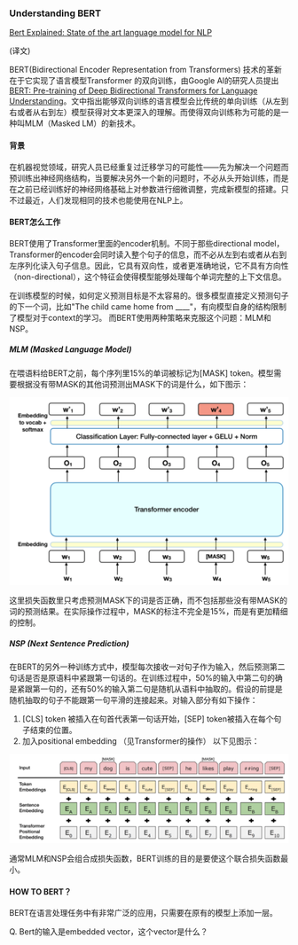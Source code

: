 ### Understanding BERT

[Bert Explained: State of the art language model for NLP](https://towardsdatascience.com/bert-explained-state-of-the-art-language-model-for-nlp-f8b21a9b6270)

(译文)

BERT(Bidirectional Encoder Representation from Transformers) 技术的革新在于它实现了语言模型Transformer 的双向训练，由Google AI的研究人员提出 [BERT: Pre-training of Deep Bidirectional Transformers for
Language Understanding](https://arxiv.org/pdf/1810.04805.pdf)。文中指出能够双向训练的语言模型会比传统的单向训练（从左到右或者从右到左）模型获得对文本更深入的理解。而使得双向训练称为可能的是一种叫MLM（Masked LM）的新技术。

#### 背景
在机器视觉领域，研究人员已经重复过迁移学习的可能性——先为解决一个问题而预训练出神经网络结构，当要解决另外一个新的问题时，不必从头开始训练，而是在之前已经训练好的神经网络基础上对参数进行细微调整，完成新模型的搭建。只不过最近，人们发现相同的技术也能使用在NLP上。

#### BERT怎么工作

BERT使用了Transformer里面的encoder机制。不同于那些directional model，Transformer的encoder会同时读入整个句子的信息，而不必从左到右或者从右到左序列化读入句子信息。因此，它具有双向性，或者更准确地说，它不具有方向性（non-directional），这个特征会使得模型能够处理每个单词完整的上下文信息。

在训练模型的时候，如何定义预测目标是不太容易的。很多模型直接定义预测句子的下一个词，比如"The child came home from ____"，有向模型自身的结构限制了模型对于context的学习。
而BERT使用两种策略来克服这个问题：MLM和NSP。

##### MLM (Masked Language Model)
在喂语料给BERT之前，每个序列里15%的单词被标记为[MASK] token。模型需要根据没有带MASK的其他词预测出MASK下的词是什么，如下图示：

![mlm](MLM.png)

这里损失函数里只考虑预测MASK下的词是否正确，而不包括那些没有带MASK的词的预测结果。在实际操作过程中，MASK的标注不完全是15%，而是有更加精细的控制。
##### NSP (Next Sentence Prediction)
在BERT的另外一种训练方式中，模型每次接收一对句子作为输入，然后预测第二句话是否是原语料中紧跟第一句话的。在训练过程中，50%的输入中第二句的确是紧跟第一句的，还有50%的输入第二句是随机从语料中抽取的。假设的前提是随机抽取的句子不能跟第一句平滑的连接起来。对输入部分有如下操作：
1. [CLS] token 被插入在句首代表第一句话开始，[SEP] token被插入在每个句子结束的位置。
2. 加入positional embedding （见Transformer的操作）
以下见图示：

![nsp](nsp.png)

通常MLM和NSP会组合成损失函数，BERT训练的目的是要使这个联合损失函数最小。

#### HOW TO BERT？
BERT在语言处理任务中有非常广泛的应用，只需要在原有的模型上添加一层。




Q. Bert的输入是embedded vector，这个vector是什么？